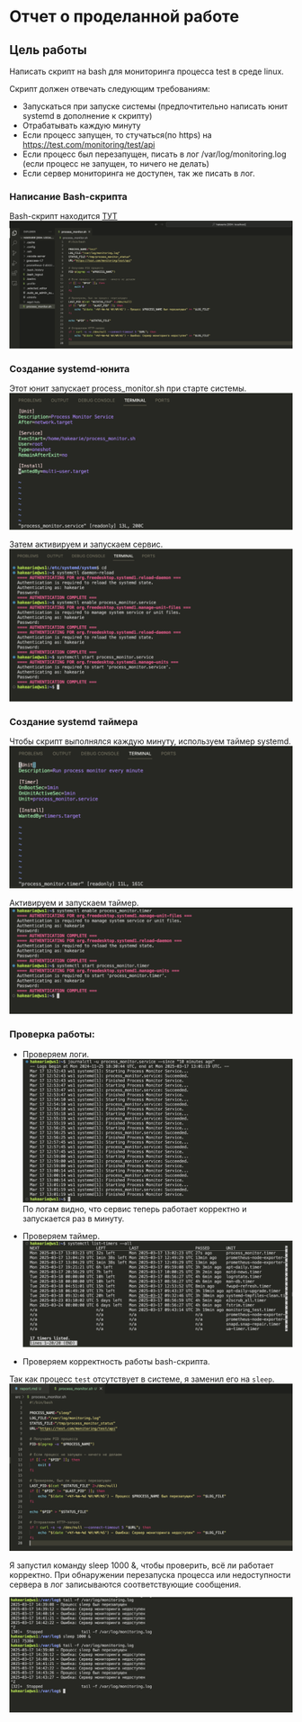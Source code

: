 # Отчет о проделанной работе

## Цель работы
Написать скрипт на bash для мониторинга процесса test в среде linux.

Скрипт должен отвечать следующим требованиям:
- Запускаться при запуске системы (предпочтительно написать юнит systemd в дополнение к скрипту)
- Отрабатывать каждую минуту
- Если процесс запущен, то стучаться(по https) на https://test.com/monitoring/test/api
- Если процесс был перезапущен, писать в лог /var/log/monitoring.log (если процесс не запущен, то ничего не делать) 
- Если сервер мониторинга не доступен, так же писать в лог.

### Написание Bash-скрипта
Bash-скрипт находится [ТУТ](./process_monitor.sh)
![pics](./screenshots/1.png)

### Создание systemd-юнита
Этот юнит запускает process_monitor.sh при старте системы.
![pics](./screenshots/2.png)

Затем активируем и запускаем сервис.
![pics](./screenshots/4.png)

### Создание systemd таймера
Чтобы скрипт выполнялся каждую минуту, используем таймер systemd.
![pics](./screenshots/3.png)

Активируем и запускаем таймер.
![pics](./screenshots/5.png)

### Проверка работы:
- Проверяем логи.
![pics](./screenshots/6.png)
По логам видно, что сервис теперь работает корректно и запускается раз в минуту.

- Проверяем таймер.
![pics](./screenshots/7.png)

- Проверяем корректность работы bash-скрипта.

Так как процесс `test` отсутствует в системе, я заменил его на `sleep`.
![pics](./screenshots/8.png)

Я запустил команду sleep 1000 &, чтобы проверить, всё ли работает корректно. При обнаружении перезапуска процесса или недоступности сервера в лог записываются соответствующие сообщения.

![pics](./screenshots/9.png)